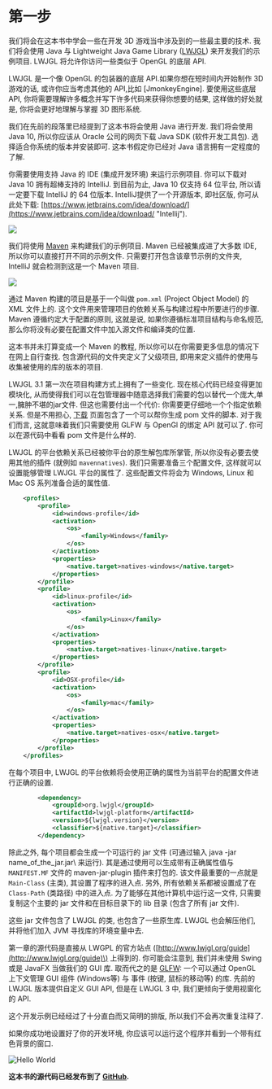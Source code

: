 # 第一步

我们将会在这本书中学会一些在开发 3D 游戏当中涉及到的一些最主要的技术. 我们将会使用 Java 与 Lightweight Java Game Library \([LWJGL](http://www.lwjgl.org/)\) 来开发我们的示例项目. LWJGL 将允许你访问一些类似于 OpenGL 的底层 API.

LWJGL 是一个像 OpenGL 的包装器的底层 API.如果你想在短时间内开始制作 3D 游戏的话, 或许你应当考虑其他的 API,比如 \[JmonkeyEngine\]. 要使用这些底层API, 你将需要理解许多概念并写下许多代码来获得你想要的结果, 这样做的好处就是, 你将会更好地理解与掌握 3D 图形系统.

我们在先前的段落里已经提到了这本书将会使用 Java 进行开发. 我们将会使用 Java 10, 所以你应该从 Oracle 公司的网页下载 Java SDK (软件开发工具包). 选择适合你系统的版本并安装即可. 这本书假定你已经对 Java 语言拥有一定程度的了解.

你需要使用支持 Java 的 IDE (集成开发环境) 来运行示例项目. 你可以下载对 Java 10 拥有超棒支持的 IntelliJ. 到目前为止, Java 10 仅支持 64 位平台, 所以请一定要下载 IntelliJ 的 64 位版本. IntelliJ提供了一个开源版本, 即社区版, 你可从此处下载: [https://www.jetbrains.com/idea/download/](https://www.jetbrains.com/idea/download/ "Intellij").

![](/chapter01/intellij.png)

我们将使用 [Maven](https://maven.apache.org/) 来构建我们的示例项目. Maven 已经被集成进了大多数 IDE, 所以你可以直接打开不同的示例文件. 只需要打开包含该章节示例的文件夹, IntelliJ 就会检测到这是一个 Maven 项目.

![](/chapter01/maven_project.png)

通过 Maven 构建的项目是基于一个叫做 `pom.xml` \(Project Object Model\) 的 XML 文件上的. 这个文件用来管理项目的依赖关系与构建过程中所要进行的步骤. Maven 遵循约定大于配置的原则, 这就是说, 如果你遵循标准项目结构与命名规范, 那么你将没有必要在配置文件中加入源文件和编译类的位置.

这本书并未打算变成一个 Maven 的教程, 所以你可以在你需要更多信息的情况下在网上自行查找. 包含源代码的文件夹定义了父级项目, 即用来定义插件的使用与收集被使用的库的版本的项目.

LWJGL 3.1 第一次在项目构建方式上拥有了一些变化. 现在核心代码已经变得更加模块化, 从而使得我们可以在包管理器中随意选择我们需要的包以替代一个庞大,单一,臃肿不堪的jar文件. 但这也需要付出一个代价: 你需要更仔细地一个个指定依赖关系. 但是不用担心, [下载](https://www.lwjgl.org/download) 页面包含了一个可以帮你生成 pom 文件的脚本. 对于我们而言, 这就意味着我们只需要使用 GLFW 与 OpenGl 的绑定 API 就可以了. 你可以在源代码中看看 pom 文件是什么样的.

LWJGL 的平台依赖关系已经被你平台的原生解包库所掌管, 所以你没有必要去使用其他的插件 \(就例如 `mavennatives`\). 我们只需要准备三个配置文件, 这样就可以设置能够管理 LWJGL 平台的属性了. 这些配置文件将会为 Windows, Linux 和 Mac OS 系列准备合适的属性值.

```xml
    <profiles>
        <profile>
            <id>windows-profile</id>
            <activation>
                <os>
                    <family>Windows</family>
                </os>
            </activation>
            <properties>
                <native.target>natives-windows</native.target>
            </properties>                
        </profile>
        <profile>
            <id>linux-profile</id>
            <activation>
                <os>
                    <family>Linux</family>
                </os>
            </activation>
            <properties>
                <native.target>natives-linux</native.target>
            </properties>                
        </profile>
        <profile>
            <id>OSX-profile</id>
            <activation>
                <os>
                    <family>mac</family>
                </os>
            </activation>
            <properties>
                <native.target>natives-osx</native.target>
            </properties>
        </profile>
    </profiles>
```

在每个项目中, LWJGL 的平台依赖将会使用正确的属性为当前平台的配置文件进行正确的设置.

```xml
        <dependency>
            <groupId>org.lwjgl</groupId>
            <artifactId>lwjgl-platform</artifactId>
            <version>${lwjgl.version}</version>
            <classifier>${native.target}</classifier>
        </dependency>
```

除此之外, 每个项目都会生成一个可运行的 jar 文件 \(可通过输入 java -jar name\_of\_the\_jar.jar\ 来运行). 其是通过使用可以生成带有正确属性值与 `MANIFEST.MF` 文件的 maven-jar-plugin 插件来打包的. 该文件最重要的一点就是 `Main-Class` (主类), 其设置了程序的进入点. 另外, 所有依赖关系都被设置成了在 `Class-Path` (类路径) 中的进入点. 为了能够在其他计算机中运行这一文件, 只需要复制这个主要的 jar 文件和在目标目录下的 lib 目录 \(包含了所有 jar 文件\).

这些 jar 文件包含了 LWJGL 的类, 也包含了一些原生库. LWJGL 也会解压他们, 并将他们加入 JVM 寻找库的环境变量中去.

第一章的源代码是直接从 LWGPL 的官方站点 \([http://www.lwjgl.org/guide](http://www.lwjgl.org/guide)\) 上得到的. 你可能会注意到, 我们并未使用 Swing 或是 JavaFX 当做我们的 GUI 库. 取而代之的是 [GLFW](www.glfw.org): 一个可以通过 OpenGL 上下文管理 GUI 组件 \(Windows等\) 与 事件 \(按键, 鼠标的移动等\) 的库. 先前的 LWJGL 版本提供自定义 GUI API, 但是在 LWJGL 3 中, 我们更倾向于使用视窗化的 API.

这个开发示例已经经过了十分直白而又简明的排版, 所以我们不会再次重复注释了.

如果你成功地设置好了你的开发环境, 你应该可以运行这个程序并看到一个带有红色背景的窗口.

![Hello World](./hello_world.png)

**这本书的源代码已经发布到了 **[**GitHub**](https://github.com/lwjglgamedev/lwjglbook)**.**

